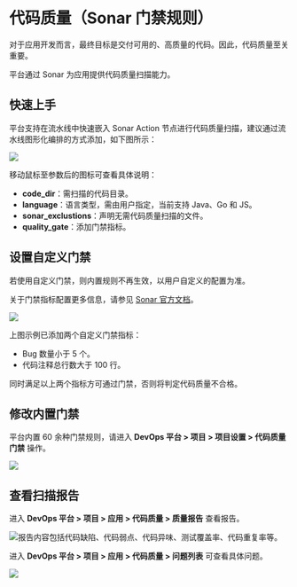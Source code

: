 # 代码质量（Sonar 门禁规则）

对于应用开发而言，最终目标是交付可用的、高质量的代码。因此，代码质量至关重要。

平台通过 Sonar 为应用提供代码质量扫描能力。

## 快速上手

平台支持在流水线中快速嵌入 Sonar Action 节点进行代码质量扫描，建议通过流水线图形化编排的方式添加，如下图所示：

![](https://terminus-paas.oss-cn-hangzhou.aliyuncs.com/paas-doc/2021/08/23/16d109f4-84dc-4d72-bda6-b91e05dd4c5e.png)

移动鼠标至参数后的图标可查看具体说明：

* **code_dir**：需扫描的代码目录。
* **language**：语言类型，需由用户指定，当前支持 Java、Go 和 JS。
* **sonar_exclustions**：声明无需代码质量扫描的文件。
* **quality_gate**：添加门禁指标。

## 设置自定义门禁

若使用自定义门禁，则内置规则不再生效，以用户自定义的配置为准。

关于门禁指标配置更多信息，请参见 [Sonar 官方文档](https://docs.sonarqube.org/latest/user-guide/metric-definitions/)。

![](https://terminus-paas.oss-cn-hangzhou.aliyuncs.com/paas-doc/2021/08/23/a793c421-3a59-4055-967c-828f5b1f7d1b.png)

上图示例已添加两个自定义门禁指标：

- Bug 数量小于 5 个。
- 代码注释总行数大于 100 行。

同时满足以上两个指标方可通过门禁，否则将判定代码质量不合格。

## 修改内置门禁

平台内置 60 余种门禁规则，请进入 **DevOps 平台 > 项目 > 项目设置 > 代码质量门禁** 操作。

![](https://terminus-paas.oss-cn-hangzhou.aliyuncs.com/paas-doc/2021/08/23/c4d80b7c-68cf-4958-be4d-042ce9550d51.png)

## 查看扫描报告

进入 **DevOps 平台 > 项目 > 应用 > 代码质量 > 质量报告** 查看报告。

![](https://terminus-paas.oss-cn-hangzhou.aliyuncs.com/paas-doc/2021/08/23/23281a5b-539a-4271-8106-b05ce1c5c1b8.png)报告内容包括代码缺陷、代码弱点、代码异味、测试覆盖率、代码重复率等。

进入 **DevOps 平台 > 项目 > 应用 > 代码质量 > 问题列表** 可查看具体问题。

![](https://terminus-paas.oss-cn-hangzhou.aliyuncs.com/paas-doc/2021/08/23/4ba081ed-ff9c-4fe4-bc29-0132976d5732.png)
